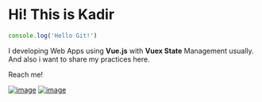 # Hi! This is Kadir

```js
console.log('Hello Git!')
```

I developing Web Apps using **Vue.js** with **Vuex State** Management usually.
And also i want to share my practices here.

Reach me!

[![image](https://img.shields.io/badge/Twitter-1DA1F2?style=for-the-badge&logo=twitter&logoColor=white)](https://twitter.com/birkadirarik)
[![image](https://img.shields.io/badge/Gmail-D14836?style=for-the-badge&logo=gmail&logoColor=white)](mailto:birkadirefendi@gmail.com)
